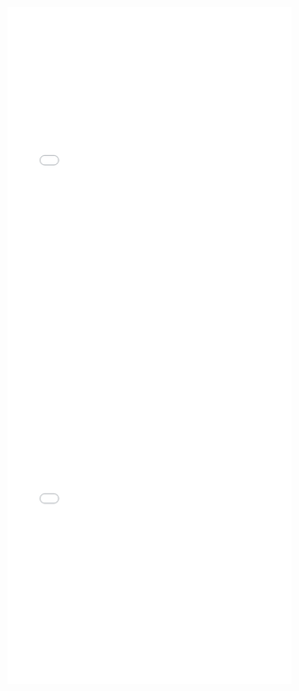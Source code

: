 <iframe id="igraph" scrolling="no" style="border:none;" seamless="seamless" src="gantt/hwv430d_Grobschmied_Aria.html" height="600" width="100%"></iframe>
<iframe id="igraph" scrolling="no" style="border:none;" seamless="seamless" src="gantt/hwv430d_Grobschmied_Var1.html" height="600" width="100%"></iframe>